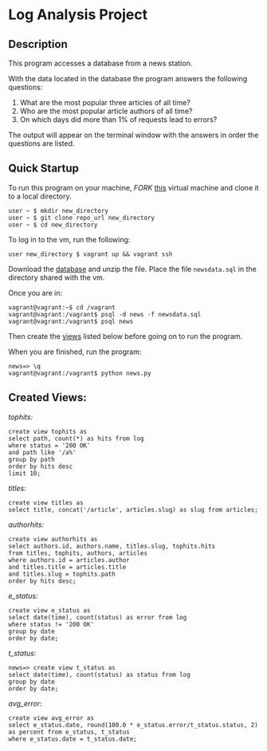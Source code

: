# Log Analysis Project

## Description
This program accesses a database from a news station.

With the data located in the database the program answers the following questions:

1. What are the most popular three articles of all time?
2. Who are the most popular article authors of all time?
3. On which days did more than 1% of requests lead to errors?

The output will appear on the terminal window with the answers in order the questions are listed.

## Quick Startup
To run this program on your machine, _FORK_ [this](https://github.com/jtruelas/Log-Analysis-Project.git) virtual machine and clone it to a local directory.
```
user ~ $ mkdir new_directory
user ~ $ git clone repo_url new_directory
user ~ $ cd new_directory
```
To log in to the vm, run the following:
```
user new_directory $ vagrant up && vagrant ssh
```
Download the [database](https://d17h27t6h515a5.cloudfront.net/topher/2016/August/57b5f748_newsdata/newsdata.zip) and unzip the file. Place the file `newsdata.sql` in the directory shared with the vm.

Once you are in:
```
vagrant@vagrant:~$ cd /vagrant
vagrant@vagrant:/vagrant$ psql -d news -f newsdata.sql
vagrant@vagrant:/vagrant$ psql news
```
Then create the [views](https://github.com/jtruelas/Log-Analysis-Project#created-views) listed below before going on to run the program.

When you are finished, run the program:
```
news=> \q
vagrant@vagrant:/vagrant$ python news.py
```
## Created Views:
_tophits:_
```
create view tophits as
select path, count(*) as hits from log
where status = '200 OK'
and path like '/a%'
group by path
order by hits desc
limit 10;
```
_titles:_
```
create view titles as
select title, concat('/article', articles.slug) as slug from articles;
```
_authorhits:_
```
create view authorhits as
select authors.id, authors.name, titles.slug, tophits.hits
from titles, tophits, authors, articles
where authors.id = articles.author
and titles.title = articles.title
and titles.slug = tophits.path
order by hits desc;
```
*e_status:*
```
create view e_status as 
select date(time), count(status) as error from log
where status != '200 OK'
group by date
order by date;
```
*t_status:*
```
news=> create view t_status as
select date(time), count(status) as status from log
group by date
order by date;
```
*avg_error:*
```
create view avg_error as
select e_status.date, round(100.0 * e_status.error/t_status.status, 2) as percent from e_status, t_status
where e_status.date = t_status.date;
```
